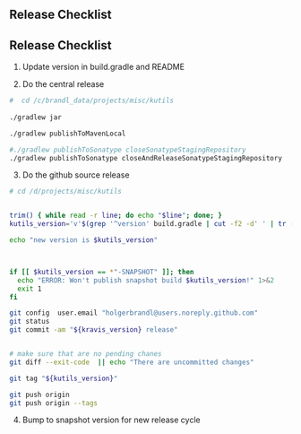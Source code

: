 Release Checklist
-----------------

## Release Checklist

1. Update version in build.gradle and README

2. Do the central release

```bash
#  cd /c/brandl_data/projects/misc/kutils
 
./gradlew jar

./gradlew publishToMavenLocal

#./gradlew publishToSonatype closeSonatypeStagingRepository
./gradlew publishToSonatype closeAndReleaseSonatypeStagingRepository
```

3. Do the github source release

```bash
# cd /d/projects/misc/kutils


trim() { while read -r line; do echo "$line"; done; }
kutils_version='v'$(grep '^version' build.gradle | cut -f2 -d' ' | tr -d "'" | trim)

echo "new version is $kutils_version"



if [[ $kutils_version == *"-SNAPSHOT" ]]; then
  echo "ERROR: Won't publish snapshot build $kutils_version!" 1>&2
  exit 1
fi

git config  user.email "holgerbrandl@users.noreply.github.com"
git status
git commit -am "${kravis_version} release"


# make sure that are no pending chanes
git diff --exit-code  || echo "There are uncommitted changes"

git tag "${kutils_version}"

git push origin
git push origin --tags
```

4. Bump to snapshot version for new release cycle